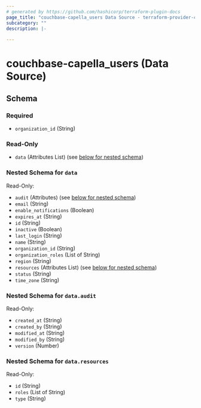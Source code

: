 ```yaml
---
# generated by https://github.com/hashicorp/terraform-plugin-docs
page_title: "couchbase-capella_users Data Source - terraform-provider-couchbase-capella"
subcategory: ""
description: |-
  
---
```


# couchbase-capella_users (Data Source)





<!-- schema generated by tfplugindocs -->
## Schema

### Required

- `organization_id` (String)

### Read-Only

- `data` (Attributes List) (see [below for nested schema](#nestedatt--data))

<a id="nestedatt--data"></a>
### Nested Schema for `data`

Read-Only:

- `audit` (Attributes) (see [below for nested schema](#nestedatt--data--audit))
- `email` (String)
- `enable_notifications` (Boolean)
- `expires_at` (String)
- `id` (String)
- `inactive` (Boolean)
- `last_login` (String)
- `name` (String)
- `organization_id` (String)
- `organization_roles` (List of String)
- `region` (String)
- `resources` (Attributes List) (see [below for nested schema](#nestedatt--data--resources))
- `status` (String)
- `time_zone` (String)

<a id="nestedatt--data--audit"></a>
### Nested Schema for `data.audit`

Read-Only:

- `created_at` (String)
- `created_by` (String)
- `modified_at` (String)
- `modified_by` (String)
- `version` (Number)


<a id="nestedatt--data--resources"></a>
### Nested Schema for `data.resources`

Read-Only:

- `id` (String)
- `roles` (List of String)
- `type` (String)
